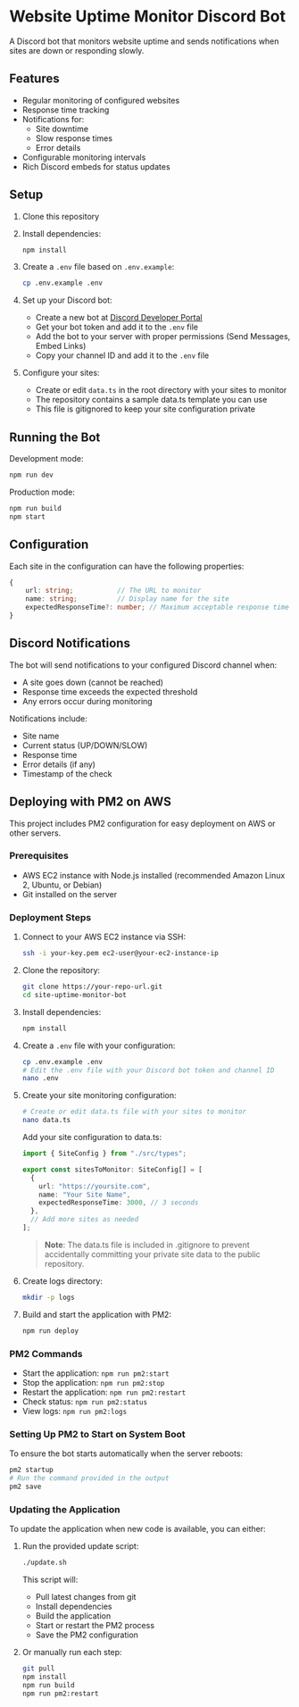 # Website Uptime Monitor Discord Bot

A Discord bot that monitors website uptime and sends notifications when sites are down or responding slowly.

## Features

- Regular monitoring of configured websites
- Response time tracking
- Notifications for:
  - Site downtime
  - Slow response times
  - Error details
- Configurable monitoring intervals
- Rich Discord embeds for status updates

## Setup

1. Clone this repository
2. Install dependencies:
   ```bash
   npm install
   ```
3. Create a `.env` file based on `.env.example`:
   ```bash
   cp .env.example .env
   ```
4. Set up your Discord bot:

   - Create a new bot at [Discord Developer Portal](https://discord.com/developers/applications)
   - Get your bot token and add it to the `.env` file
   - Add the bot to your server with proper permissions (Send Messages, Embed Links)
   - Copy your channel ID and add it to the `.env` file

5. Configure your sites:
   - Create or edit `data.ts` in the root directory with your sites to monitor
   - The repository contains a sample data.ts template you can use
   - This file is gitignored to keep your site configuration private

## Running the Bot

Development mode:

```bash
npm run dev
```

Production mode:

```bash
npm run build
npm start
```

## Configuration

Each site in the configuration can have the following properties:

```typescript
{
    url: string;           // The URL to monitor
    name: string;          // Display name for the site
    expectedResponseTime?: number; // Maximum acceptable response time in ms (default: 5000)
}
```

## Discord Notifications

The bot will send notifications to your configured Discord channel when:

- A site goes down (cannot be reached)
- Response time exceeds the expected threshold
- Any errors occur during monitoring

Notifications include:

- Site name
- Current status (UP/DOWN/SLOW)
- Response time
- Error details (if any)
- Timestamp of the check

## Deploying with PM2 on AWS

This project includes PM2 configuration for easy deployment on AWS or other servers.

### Prerequisites

- AWS EC2 instance with Node.js installed (recommended Amazon Linux 2, Ubuntu, or Debian)
- Git installed on the server

### Deployment Steps

1. Connect to your AWS EC2 instance via SSH:

   ```bash
   ssh -i your-key.pem ec2-user@your-ec2-instance-ip
   ```

2. Clone the repository:

   ```bash
   git clone https://your-repo-url.git
   cd site-uptime-monitor-bot
   ```

3. Install dependencies:

   ```bash
   npm install
   ```

4. Create a `.env` file with your configuration:

   ```bash
   cp .env.example .env
   # Edit the .env file with your Discord bot token and channel ID
   nano .env
   ```

5. Create your site monitoring configuration:

   ```bash
   # Create or edit data.ts file with your sites to monitor
   nano data.ts
   ```

   Add your site configuration to data.ts:

   ```typescript
   import { SiteConfig } from "./src/types";

   export const sitesToMonitor: SiteConfig[] = [
     {
       url: "https://yoursite.com",
       name: "Your Site Name",
       expectedResponseTime: 3000, // 3 seconds
     },
     // Add more sites as needed
   ];
   ```

   > **Note**: The data.ts file is included in .gitignore to prevent accidentally committing your private site data to the public repository.

6. Create logs directory:

   ```bash
   mkdir -p logs
   ```

7. Build and start the application with PM2:
   ```bash
   npm run deploy
   ```

### PM2 Commands

- Start the application: `npm run pm2:start`
- Stop the application: `npm run pm2:stop`
- Restart the application: `npm run pm2:restart`
- Check status: `npm run pm2:status`
- View logs: `npm run pm2:logs`

### Setting Up PM2 to Start on System Boot

To ensure the bot starts automatically when the server reboots:

```bash
pm2 startup
# Run the command provided in the output
pm2 save
```

### Updating the Application

To update the application when new code is available, you can either:

1. Run the provided update script:

   ```bash
   ./update.sh
   ```

   This script will:

   - Pull latest changes from git
   - Install dependencies
   - Build the application
   - Start or restart the PM2 process
   - Save the PM2 configuration

2. Or manually run each step:
   ```bash
   git pull
   npm install
   npm run build
   npm run pm2:restart
   ```
